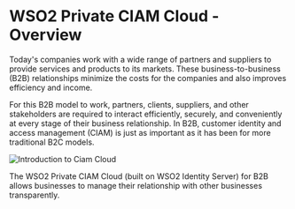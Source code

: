 # WSO2 Private CIAM Cloud - Overview

Today's companies work with a wide range of partners and suppliers to provide services and products to its markets. These business-to-business (B2B) relationships minimize the costs for the companies and also improves efficiency and income.

For this B2B model to work, partners, clients, suppliers, and other stakeholders are required to interact efficiently, securely, and conveniently at every stage of their business relationship. In B2B, customer identity and access management (CIAM) is just as important as it has been for more traditional B2C models. 

<img src="../../../../assets/img/intro/ciam-cloud-intro.png" alt="Introduction to Ciam Cloud">

The WSO2 Private CIAM Cloud (built on WSO2 Identity Server) for B2B allows businesses to manage their relationship with other businesses transparently.


